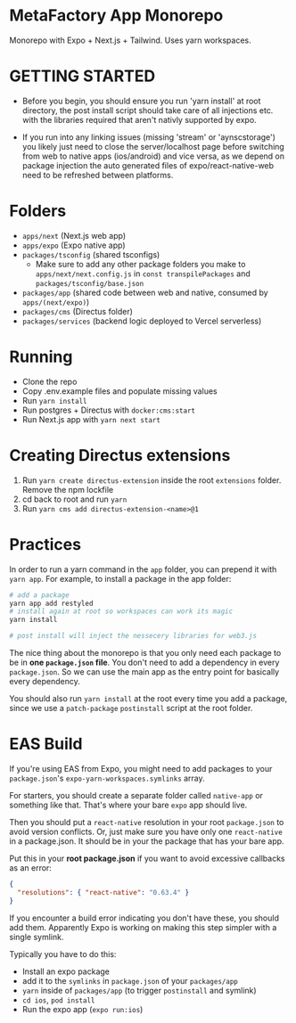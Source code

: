 # MetaFactory App Monorepo

Monorepo with Expo + Next.js + Tailwind. Uses yarn workspaces.

# GETTING STARTED

- Before you begin, you should ensure you run 'yarn install' at root directory, the post install script should take care of all injections etc. with the libraries required that aren't nativly supported by expo.

- If you run into any linking issues (missing 'stream' or 'aynscstorage') you likely just need to close the server/localhost page before switching from web to native apps (ios/android) and vice versa, as we depend on package injection the auto generated files of expo/react-native-web need to be refreshed between platforms.

# Folders

- `apps/next` (Next.js web app)
- `apps/expo` (Expo native app)
- `packages/tsconfig` (shared tsconfigs)
  - Make sure to add any other package folders you make to `apps/next/next.config.js` in `const transpilePackages` and `packages/tsconfig/base.json`
- `packages/app` (shared code between web and native, consumed by `apps/(next/expo)`)
- `packages/cms` (Directus folder)
- `packages/services` (backend logic deployed to Vercel serverless)

# Running

- Clone the repo
- Copy .env.example files and populate missing values
- Run `yarn install`
- Run postgres + Directus with `docker:cms:start`
- Run Next.js app with `yarn next start`

# Creating Directus extensions

1. Run `yarn create directus-extension` inside the root `extensions` folder. Remove the npm lockfile
2. cd back to root and run `yarn`
3. Run `yarn cms add directus-extension-<name>@1`

# Practices

In order to run a yarn command in the `app` folder, you can prepend it with `yarn app`. For example, to install a package
in the app folder:

```sh
# add a package
yarn app add restyled
# install again at root so workspaces can work its magic
yarn install

# post install will inject the nessecery libraries for web3.js
```

The nice thing about the monorepo is that you only need each package to be in **one `package.json` file**. You don't need to add a dependency in every `package.json`. So we can use the main app as the entry point for basically every dependency.

You should also run `yarn install` at the root every time you add a package, since we use a `patch-package` `postinstall` script at the root folder.

# EAS Build

If you're using EAS from Expo, you might need to add packages to your `package.json`'s `expo-yarn-workspaces.symlinks` array.

For starters, you should create a separate folder called `native-app` or something like that. That's where your bare `expo` app should live.

Then you should put a `react-native` resolution in your root `package.json` to avoid version conflicts. Or, just make sure you have only one `react-native` in a package.json. It should be in your the package that has your bare app.

Put this in your **root package.json** if you want to avoid excessive callbacks as an error:

```json
{
  "resolutions": { "react-native": "0.63.4" }
}
```

If you encounter a build error indicating you don't have these, you should add them. Apparently Expo is working on making this step simpler with a single symlink.

Typically you have to do this:

- Install an expo package
- add it to the `symlinks` in `package.json` of your `packages/app`
- `yarn` inside of `packages/app` (to trigger `postinstall` and symlink)
- `cd ios`, `pod install`
- Run the expo app (`expo run:ios`)
